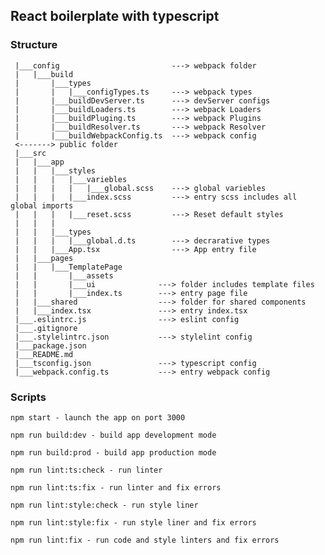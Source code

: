 ## React boilerplate with typescript

### Structure 
        

     |___config                         ---> webpack folder
     |   |___build
     |       |___types
     |       |   |___configTypes.ts     ---> webpack types
     |       |___buildDevServer.ts      ---> devServer configs
     |       |___buildLoaders.ts        ---> webpack Loaders
     |       |___buildPluging.ts        ---> webpack Plugins
     |       |___buildResolver.ts       ---> webpack Resolver
     |       |___buildWebpackConfig.ts  ---> webpack config
     <-------> public folder
     |___src
     |   |___app
     |   |   |___styles
     |   |   |   |___variebles
     |   |   |   |   |___global.scss    ---> global variebles
     |   |   |   |___index.scss         ---> entry scss includes all global imports
     |   |   |   |___reset.scss         ---> Reset default styles
     |   |   |
     |   |   |___types
     |   |   |   |___global.d.ts        ---> decrarative types
     |   |   |___App.tsx                ---> App entry file
     |   |___pages
     |   |   |___TemplatePage        
     |   |       |___assets 
     |   |       |___ui              ---> folder includes template files    
     |   |       |___index.ts        ---> entry page file
     |   |___shared                  ---> folder for shared components
     |   |___index.tsx               ---> entry index.tsx
     |___.eslintrc.js                ---> eslint config
     |___.gitignore
     |___.stylelintrc.json           ---> stylelint config
     |___package.json
     |___README.md
     |___tsconfig.json               ---> typescript config
     |___webpack.config.ts           ---> entry webpack config

### Scripts

    npm start - launch the app on port 3000

    npm run build:dev - build app development mode

    npm run build:prod - build app production mode

    npm run lint:ts:check - run linter

    npm run lint:ts:fix - run linter and fix errors

    npm run lint:style:check - run style liner

    npm run lint:style:fix - run style liner and fix errors

    npm run lint:fix - run code and style linters and fix errors



